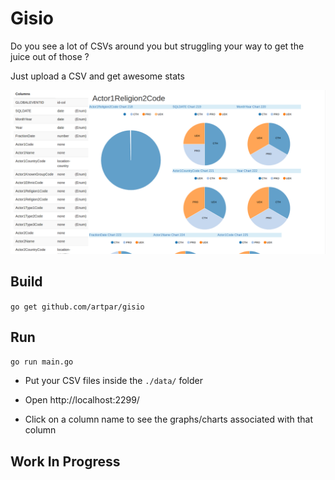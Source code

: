 # Gisio

Do you see a lot of CSVs around you but struggling your way to get the juice out of those ?

Just upload a CSV and get awesome stats

![Gisio demo](https://github.com/artpar/gisio/raw/master/resources/static/images/gisio.png)

## Build

```go get github.com/artpar/gisio```

## Run

```go run main.go```

- Put your CSV files inside the ```./data/``` folder
- Open http://localhost:2299/

- Click on a column name to see the graphs/charts associated with that column

## Work In Progress
